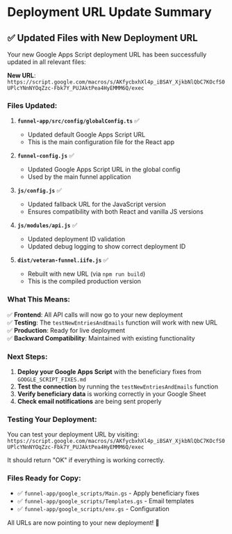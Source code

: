 # Deployment URL Update Summary

## ✅ **Updated Files with New Deployment URL**

Your new Google Apps Script deployment URL has been successfully updated in all relevant files:

**New URL**: `https://script.google.com/macros/s/AKfycbxhXl4p_iBSAY_XjkbNlQbC7KOcfS0UPlcYNnNYOqZzc-Fbk7Y_PUJAktPea4HyEMMM6Q/exec`

### **Files Updated:**

1. **`funnel-app/src/config/globalConfig.ts`** ✅
   - Updated default Google Apps Script URL
   - This is the main configuration file for the React app

2. **`funnel-config.js`** ✅
   - Updated Google Apps Script URL in the global config
   - Used by the main funnel application

3. **`js/config.js`** ✅
   - Updated fallback URL for the JavaScript version
   - Ensures compatibility with both React and vanilla JS versions

4. **`js/modules/api.js`** ✅
   - Updated deployment ID validation
   - Updated debug logging to show correct deployment ID

5. **`dist/veteran-funnel.iife.js`** ✅
   - Rebuilt with new URL (via `npm run build`)
   - This is the compiled production version

### **What This Means:**

✅ **Frontend**: All API calls will now go to your new deployment  
✅ **Testing**: The `testNewEntriesAndEmails` function will work with new URL  
✅ **Production**: Ready for live deployment  
✅ **Backward Compatibility**: Maintained with existing functionality  

### **Next Steps:**

1. **Deploy your Google Apps Script** with the beneficiary fixes from `GOOGLE_SCRIPT_FIXES.md`
2. **Test the connection** by running the `testNewEntriesAndEmails` function
3. **Verify beneficiary data** is working correctly in your Google Sheet
4. **Check email notifications** are being sent properly

### **Testing Your Deployment:**

You can test your deployment URL by visiting:
`https://script.google.com/macros/s/AKfycbxhXl4p_iBSAY_XjkbNlQbC7KOcfS0UPlcYNnNYOqZzc-Fbk7Y_PUJAktPea4HyEMMM6Q/exec`

It should return "OK" if everything is working correctly.

### **Files Ready for Copy:**

- ✅ `funnel-app/google_scripts/Main.gs` - Apply beneficiary fixes
- ✅ `funnel-app/google_scripts/Templates.gs` - Email templates
- ✅ `funnel-app/google_scripts/env.gs` - Configuration

All URLs are now pointing to your new deployment! 🎉
